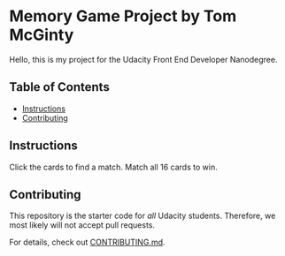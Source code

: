# Memory Game Project by Tom McGinty
Hello, this is my project for the Udacity Front End Developer Nanodegree.

## Table of Contents

* [Instructions](#instructions)
* [Contributing](#contributing)

## Instructions
Click the cards to find a match. Match all 16 cards to win.


## Contributing

This repository is the starter code for _all_ Udacity students. Therefore, we most likely will not accept pull requests.

For details, check out [CONTRIBUTING.md](CONTRIBUTING.md).
